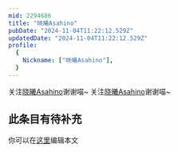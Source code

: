 ```yaml
---
mid: 2294686
title: "晓曦Asahino"
pubDate: "2024-11-04T11:22:12.529Z"
updatedDate: "2024-11-04T11:22:12.529Z"
profile:
  {
    Nickname: ["晓曦Asahino"],
  }
---
```


关注[晓曦Asahino](https://space.bilibili.com/2294686)谢谢喵~ 关注[晓曦Asahino](https://space.bilibili.com/2294686)谢谢喵~

## 此条目有待补充
你可以在[这里](https://github.com/Yuhanawa/VTuber.ICU-Content/edit/master/v/晓曦Asahino/index.md)编辑本文

